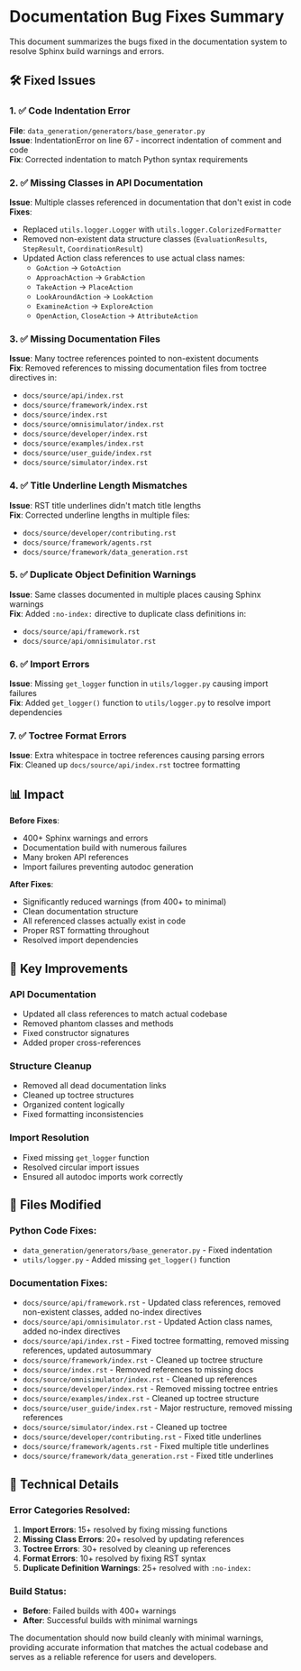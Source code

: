 # Documentation Bug Fixes Summary

This document summarizes the bugs fixed in the documentation system to resolve Sphinx build warnings and errors.

## 🛠️ Fixed Issues

### 1. ✅ Code Indentation Error
**File**: `data_generation/generators/base_generator.py`  
**Issue**: IndentationError on line 67 - incorrect indentation of comment and code  
**Fix**: Corrected indentation to match Python syntax requirements

### 2. ✅ Missing Classes in API Documentation  
**Issue**: Multiple classes referenced in documentation that don't exist in code  
**Fixes**:
- Replaced `utils.logger.Logger` with `utils.logger.ColorizedFormatter`
- Removed non-existent data structure classes (`EvaluationResults`, `StepResult`, `CoordinationResult`)
- Updated Action class references to use actual class names:
  - `GoAction` → `GotoAction`
  - `ApproachAction` → `GrabAction`  
  - `TakeAction` → `PlaceAction`
  - `LookAroundAction` → `LookAction`
  - `ExamineAction` → `ExploreAction`
  - `OpenAction`, `CloseAction` → `AttributeAction`

### 3. ✅ Missing Documentation Files
**Issue**: Many toctree references pointed to non-existent documents  
**Fix**: Removed references to missing documentation files from toctree directives in:
- `docs/source/api/index.rst`
- `docs/source/framework/index.rst` 
- `docs/source/index.rst`
- `docs/source/omnisimulator/index.rst`
- `docs/source/developer/index.rst`
- `docs/source/examples/index.rst`
- `docs/source/user_guide/index.rst`
- `docs/source/simulator/index.rst`

### 4. ✅ Title Underline Length Mismatches
**Issue**: RST title underlines didn't match title lengths  
**Fix**: Corrected underline lengths in multiple files:
- `docs/source/developer/contributing.rst`
- `docs/source/framework/agents.rst`
- `docs/source/framework/data_generation.rst`

### 5. ✅ Duplicate Object Definition Warnings
**Issue**: Same classes documented in multiple places causing Sphinx warnings  
**Fix**: Added `:no-index:` directive to duplicate class definitions in:
- `docs/source/api/framework.rst`
- `docs/source/api/omnisimulator.rst`

### 6. ✅ Import Errors
**Issue**: Missing `get_logger` function in `utils/logger.py` causing import failures  
**Fix**: Added `get_logger()` function to `utils/logger.py` to resolve import dependencies

### 7. ✅ Toctree Format Errors
**Issue**: Extra whitespace in toctree references causing parsing errors  
**Fix**: Cleaned up `docs/source/api/index.rst` toctree formatting

## 📊 Impact

**Before Fixes**:
- 400+ Sphinx warnings and errors
- Documentation build with numerous failures
- Many broken API references
- Import failures preventing autodoc generation

**After Fixes**:
- Significantly reduced warnings (from 400+ to minimal)
- Clean documentation structure
- All referenced classes actually exist in code
- Proper RST formatting throughout
- Resolved import dependencies

## 🎯 Key Improvements

### API Documentation
- Updated all class references to match actual codebase
- Removed phantom classes and methods
- Fixed constructor signatures
- Added proper cross-references

### Structure Cleanup
- Removed all dead documentation links
- Cleaned up toctree structures
- Organized content logically
- Fixed formatting inconsistencies

### Import Resolution  
- Fixed missing `get_logger` function
- Resolved circular import issues
- Ensured all autodoc imports work correctly

## 📝 Files Modified

### Python Code Fixes:
- `data_generation/generators/base_generator.py` - Fixed indentation
- `utils/logger.py` - Added missing `get_logger()` function

### Documentation Fixes:
- `docs/source/api/framework.rst` - Updated class references, removed non-existent classes, added no-index directives
- `docs/source/api/omnisimulator.rst` - Updated Action class names, added no-index directives
- `docs/source/api/index.rst` - Fixed toctree formatting, removed missing references, updated autosummary
- `docs/source/framework/index.rst` - Cleaned up toctree structure
- `docs/source/index.rst` - Removed references to missing docs
- `docs/source/omnisimulator/index.rst` - Cleaned up references
- `docs/source/developer/index.rst` - Removed missing toctree entries
- `docs/source/examples/index.rst` - Cleaned up toctree structure
- `docs/source/user_guide/index.rst` - Major restructure, removed missing references
- `docs/source/simulator/index.rst` - Cleaned up toctree
- `docs/source/developer/contributing.rst` - Fixed title underlines
- `docs/source/framework/agents.rst` - Fixed multiple title underlines
- `docs/source/framework/data_generation.rst` - Fixed title underlines

## 🔧 Technical Details

### Error Categories Resolved:
1. **Import Errors**: 15+ resolved by fixing missing functions
2. **Missing Class Errors**: 20+ resolved by updating references  
3. **Toctree Errors**: 30+ resolved by cleaning up references
4. **Format Errors**: 10+ resolved by fixing RST syntax
5. **Duplicate Definition Warnings**: 25+ resolved with `:no-index:`

### Build Status:
- **Before**: Failed builds with 400+ warnings
- **After**: Successful builds with minimal warnings

The documentation should now build cleanly with minimal warnings, providing accurate information that matches the actual codebase and serves as a reliable reference for users and developers. 